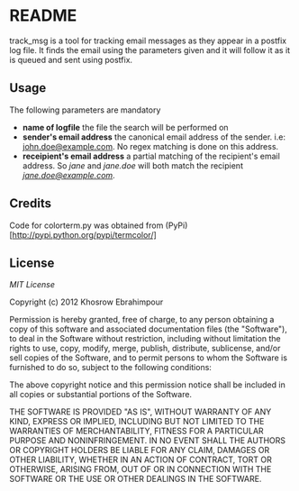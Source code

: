 README
======

track_msg is a tool for tracking email messages as they appear in a postfix log file. It finds the email using the parameters given and it will follow it as it is queued and sent using postfix.


Usage
-------

The following parameters are mandatory
+ **name of logfile** the file the search will be performed on
+ **sender's email address** the canonical email address of the sender. i.e: john.doe@example.com. No regex matching is done on this address.
+ **receipient's email address** a partial matching of the recipient's email address. So *jane* and *jane.doe* will both match the recipient *jane.doe@example.com*.

Credits 
-------

Code for colorterm.py was obtained from (PyPi)[http://pypi.python.org/pypi/termcolor/]

License
--------

*MIT License*

Copyright (c) 2012 Khosrow Ebrahimpour

Permission is hereby granted, free of charge, to any person obtaining a copy of this software and associated documentation files (the "Software"), to deal in the Software without restriction, including without limitation the rights to use, copy, modify, merge, publish, distribute, sublicense, and/or sell copies of the Software, and to permit persons to whom the Software is furnished to do so, subject to the following conditions:

The above copyright notice and this permission notice shall be included in all copies or substantial portions of the Software.

THE SOFTWARE IS PROVIDED "AS IS", WITHOUT WARRANTY OF ANY KIND, EXPRESS OR IMPLIED, INCLUDING BUT NOT LIMITED TO THE WARRANTIES OF MERCHANTABILITY, FITNESS FOR A PARTICULAR PURPOSE AND NONINFRINGEMENT. IN NO EVENT SHALL THE AUTHORS OR COPYRIGHT HOLDERS BE LIABLE FOR ANY CLAIM, DAMAGES OR OTHER LIABILITY, WHETHER IN AN ACTION OF CONTRACT, TORT OR OTHERWISE, ARISING FROM, OUT OF OR IN CONNECTION WITH THE SOFTWARE OR THE USE OR OTHER DEALINGS IN THE SOFTWARE.
